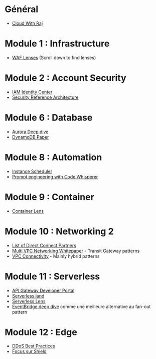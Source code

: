 # Général

* [Cloud With Raj](https://www.youtube.com/@cloudwithraj)

# Module 1 : Infrastructure

* [WAF Lenses](https://aws.amazon.com/architecture/well-architected) (Scroll down to find lenses)

# Module 2 : Account Security

* [IAM Identity Center](https://docs.aws.amazon.com/singlesignon/latest/userguide/what-is.html)
* [Security Reference Architecture](https://docs.aws.amazon.com/prescriptive-guidance/latest/security-reference-architecture/welcome.html)

# Module 6 : Database

* [Aurora Deep dive](https://pages.awscloud.com/rs/112-TZM-766/images/EV_modernize-your-databases-with-amazon-aurora_Mar-2021.pdf)
* [DynamoDB Paper](https://www.usenix.org/system/files/atc22-elhemali.pdf)

# Module 8 : Automation

* [Instance Scheduler](https://aws.amazon.com/solutions/implementations/instance-scheduler-on-aws/?did=fs_card&trk=fs_card)
* [Prompt engineering with Code Whisperer](https://aws.amazon.com/blogs/devops/best-practices-for-prompt-engineering-with-amazon-codewhisperer/)

# Module 9 : Container

* [Container Lens](https://docs.aws.amazon.com/wellarchitected/latest/container-build-lens/container-build-lens.html)

# Module 10 : Networking 2

* [List of Direct Connect Partners](https://aws.amazon.com/directconnect/partners/)
* [Multi VPC Networking Whitepaper](https://docs.aws.amazon.com/whitepapers/latest/building-scalable-secure-multi-vpc-network-infrastructure/welcome.html) - Transit Gateway patterns
* [VPC Connectivity](https://docs.aws.amazon.com/whitepapers/latest/aws-vpc-connectivity-options/network-to-amazon-vpc-connectivity-options.html) - Mainly hybrid patterns

# Module 11 : Serverless

* [API Gateway Developer Portal](https://github.com/awslabs/aws-api-gateway-developer-portal)
* [Serverless land](https://serverlessland.com/)
* [Serverless Lens](https://docs.aws.amazon.com/wellarchitected/latest/serverless-applications-lens/welcome.html)
* [EventBridge deep dive](https://www.youtube.com/watch?v=6X4lSPkn4ps) comme une meilleure alternative au fan-out pattern

# Module 12 : Edge

* [DDoS Best Practices](https://docs.aws.amazon.com/whitepapers/latest/aws-best-practices-ddos-resiliency/aws-best-practices-ddos-resiliency.html)
* [Focus sur Shield](https://www.youtube.com/watch?v=5cfVebJ8wTo)